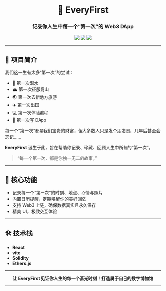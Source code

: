 <div align="center">

# 🚀 EveryFirst

### 记录你人生中每一个“第一次”的 Web3 DApp

<img src="https://img.shields.io/badge/React-20232A?style=for-the-badge&logo=react&logoColor=61DAFB" />
<img src="https://img.shields.io/badge/Solidity-363636?style=for-the-badge&logo=solidity&logoColor=white" />
<img src="https://img.shields.io/badge/Ethers.js-4E5EE4?style=for-the-badge&logo=ethereum&logoColor=white" />

</div>

---

## 📝 项目简介

我们这一生有太多“第一次”的尝试：

- 🌊 第一次潜水
- 🏔️ 第一次征服高山
- 🌏 第一次去新地方旅游
- ✈️ 第一次出国
- 💻 第一次体验编程
- 🦄 第一次写 DApp

每一个“第一次”都是我们宝贵的财富，但大多数人只是发个朋友圈，几年后甚至会忘记……

**EveryFirst** 诞生于此，旨在帮助你记录、珍藏、回顾人生中所有的“第一次”。

> “每一个第一次，都是你独一无二的故事。”

---

## 🎯 核心功能

- 记录每一个“第一次”的时刻、地点、心情与照片
- 内置日历提醒，定期唤醒你的美好回忆
- 支持 Web3 上链，确保数据真实且永久保存
- 精美 UI，极致交互体验

---

## 🛠️ 技术栈

- **React**
- **vite**
- **Solidity**
- **Ethers.js**

---

<div align="center">
	<b>让 EveryFirst 见证你人生的每一个高光时刻！打造属于自己的数字博物馆</b>
</div>

---
